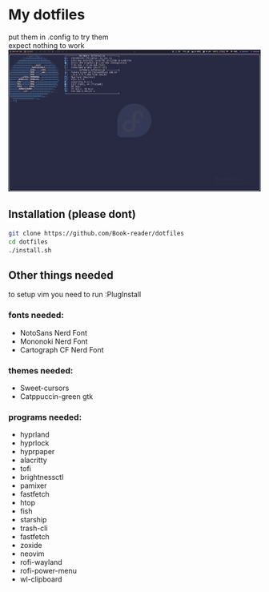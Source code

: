 # My dotfiles
put them in .config to try them<br>
expect nothing to work
![a screenhot of the desktop](./screenshot.png)

## Installation (please dont)
```sh
git clone https://github.com/Book-reader/dotfiles
cd dotfiles
./install.sh
```

## Other things needed
to setup vim you need to run :PlugInstall

### fonts needed:
 - NotoSans Nerd Font
 - Mononoki Nerd Font
 - Cartograph CF Nerd Font

### themes needed:
 - Sweet-cursors
 - Catppuccin-green gtk

### programs needed:
 - hyprland
 - hyprlock
 - hyprpaper
 - alacritty
 - tofi
 - brightnessctl
 - pamixer
 - fastfetch
 - htop
 - fish
 - starship
 - trash-cli
 - fastfetch
 - zoxide
 - neovim
 - rofi-wayland
 - rofi-power-menu
 - wl-clipboard
